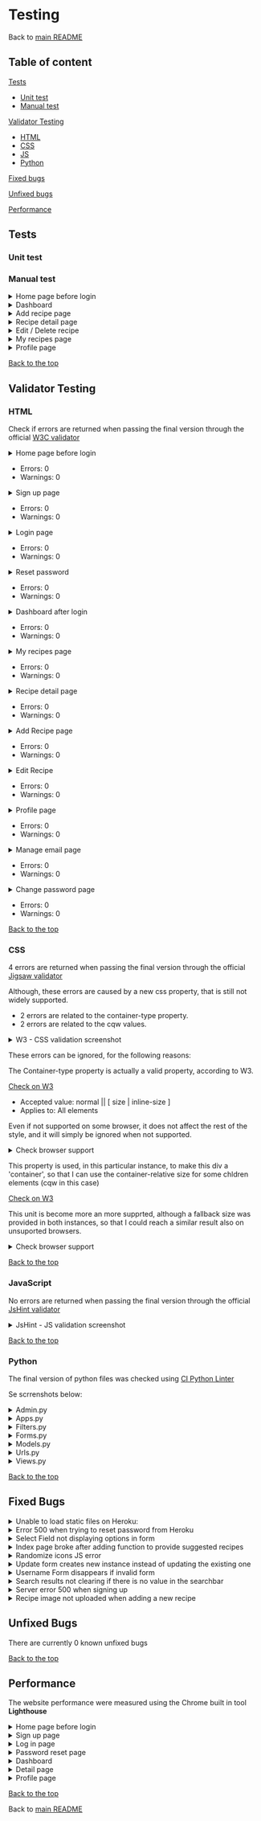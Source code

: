 # Testing

Back to [main README](readme.md)

## Table of content

[Tests](#tests)
  - [Unit test](#unit-test)
  - [Manual test](#manual-test)

[Validator Testing](#validator-testing)
  - [HTML](#html)
  - [CSS](#css)
  - [JS](#javascript)
  - [Python](#python)

[Fixed bugs](#fixed-bugs)

[Unfixed bugs](#unfixed-bugs)

[Performance](#performance)


## Tests

### Unit test

### Manual test

<details>
<summary>Home page before login</summary>

Landing page / signup:

| Action | Expected result | Pass/Fail |
|--------|-----------------|-----------|
| Go to the web app link | The browser shows the home page before login, with the signup and ligin buttons | Pass |
| Click on the signup button | The user is redirected to the sign up form | Pass |
| Click on the button without any information filled out | A message prompts the user to enter the required information | Pass |
| Enter the email address only, and submit the form | A message prompts the user to fill out the username | Pass |
| Enter email and username and submit | A message prompts the user to enter the password | Pass |
| Enter email, username and password | A message prompts the user to re-enter the pssowrd | Pass |
| Enter all information, but type two different password | A message informs the user that the two passwords must match | Pass |
| Enter all information, but an inavlid username | A message informs the user that the username is invalid | Pass |
| Enter all information, but an invalid email | A essage informs the user that the email is not valid | Pass |
| Enter all valid information | The form submits and the user is informed that a verification email has been sent to their email address | Pass |
| Click on the 'Go home' button | The user is redirected to the landing page | Pass |
| Try to login before verifying the email | The user is redirected to a page that informs them to check their inbox for the verification email | Pass |
| Check emails received | An email with the verification link is received | Pass |
| Click on the verification link | A new page opens in the browser, asking the user to confirm the email address | Pass |
| Click on 'confirm' button | The user is redirected to the login page, and a message informs them that the email address has been verified | Pass |
| From the login page, click on the link that redirects to the signup page | The user is redirected to the signup page | Pass |
| From the signup page, click on the link that redirects to the login page | The user is redirected back to the login page | Pass |


Login:

| Action | Expected result | Pass/Fail |
|--------|-----------------|-----------|
| Try to login without entering any information | The user is asked to enter the username | Pass |
| Enter the username but not the password | The user is asked to enter the password | Pass |
| Enter an incorrect password and submit | A message informs the user that the username and/or password are incorrect | Pass |
| Enter a correct password but an incorrect username | A message informs the user that the username and/or password are incorrect | Pass |
| Enter all valid information | The user is logged in and the dashboard is displayed | Pass |
| Find the logout button and click it | A pop up opens, asking the use to log out | Pass |
| Click on sign out | The user is logged out and the landing page is displayed | Pass |
| Click on the login button | The user is redirected to the login page | Pass |
| This time enter the email adddress instead of the username, and the password | The user is logged in correctly | Pass |

Reset password:

| Action | Expected result | Pass/Fail |
|--------|-----------------|-----------|
| Log out again, open the login page and click on the 'Forgot password' link | The reset password page opens up | Pass |
| Do not enter any information and submit | A message asks the user to enter the email | Pass |
| Enter an invalid email address | The user is informed that the email address is invalid | Pass |
| Enter the correct email address and submit | The user is informed that an email has been sent with the link to reset their password | Pass |
| Click on the 'go home' button | The user is redirected to the landing page | Pass |
| Check the email inbox | The reset password email has been received | Pass |
| Click on the link | The 'change password' page is opened in the browser | Pass |
| Do not enter any information and submit | The user is informed that they need to fill out the form | Pass |
| Enter just the first password and submit | The user is informed that they need to eneter the password again | Pass |
| Fill out both fields, but with different passwords | The user is informed that the passwords don't match | Pass |
| Fill out the form correctly and submit | The user is redirected to a new page that informs them that the password has been updated | Pass |
| Duplicate the tab, so that we can check both buttons | | |
| Click on the 'log in' button | The user is redirected to the login page | Pass |
| Click on the 'go home' button | The user is redirected to the landing page | Pass |
| Try and log in with the new credentials | The user is logged in correctly | Pass |

</details>


<details>
<summary>Dashboard</summary>

Dashboard general:

| Action | Expected result | Pass/Fail |
|--------|-----------------|-----------|
| Check the user handle on the top left corner | The username shows correctly | Pass |
| Check the middle section of the page | Because there are no recipes added, the page shows a messag informing the user to add a new recipe | Pass |
| Click on the 'Add recipe' link in the middle of the page | The user is redirected to the 'add recipe' page | Pass |
| Click on the 'go back' arrow on the top left corner, without submitting the form | The user is redirected to the dashboard, and the same msaage appears again, since no recipe has been added yet | Pass |
| Shrink and stretch the size of the window | The menu expands or collapses every time we pass the breakpoint | Pass |
| When the menu is collapsed, and we see the hamburger menu, click on the menu icon | The side menu opens | Pass |
| Click outside the menu | The side menu closes | Pass |


Navigation:

The following actions have been performed for both navigation bar (expanded navigation and side bar)

| Action | Expected result | Pass/Fail |
|--------|-----------------|-----------|
| Click on the home link | The user is redirected to the home page | Pass |
| Click on the 'all recipes' link | The user is redirected to the 'my recipes' page | Pass |
| Click on the 'add recipe' link | The user is redirected to the 'add recipe' page | Pass |
| Click on the 'prfile' link (from the side bar), or on the user handle (from the expanded menu) | The user is redirected to the 'profie' page | Pass |
| Click on the 'logout' link | The 'logout' modal opens up | Pass |


Dashboard, after adding recipes:
Note: These actions where performed after some recipes have been added, although the manual testing for adding recipes will show in a separate section.

| Action | Expected result | Pass/Fail |
|--------|-----------------|-----------|
| Check the dashboard after having added some recipes | The previous message for 'no recipes added' disappeared, and now there is a search bar, a category section, and a suggestions section | Pass |
| Type something in the reach bar | If the search strings does not correspond to a part of a recipe name, nothing shows up underneath the search bar | Pass |
| Type something in the reach bar | If the search strings corresponds to a part of a recipe name, a list of recipes that contain that string appears underneath the search bar | Pass |
| Cancel the whole string, and look for another recipe | The results previously found disappear and the results are updated dynamically | Pass |
| Click on one of the results | The user is redirected to the detail page for the selected recipe | Pass |
| Check the tags line | All the tags added so far from the user appears as clickable buttons, and there are no repetitions | Pass |
| Click on one tag | The user is redirected to the filtered result for that specific tag | Pass |
| Check the suggestions section | Up to 5 random recipes added by this user are displayed in this section as cards | Pass |
| Check the recipe card image | If the user has not added an image, the placeholder is displayed, otherwise the recipe image is displayed | Pass |
| Click on the cards | The user is redirected to the specific recipe detail page | Pass |
| Click on the 'See All Recipes' link | The user is redirected to 'my_recipes' page | Pass |


</details>


<details>
<summary>Add recipe page</summary>

Recipe form:

| Action | Expected result | Pass/Fail |
|--------|-----------------|-----------|
| Submit the form without entering any mandatory (title/tags) information | the user is requested to add the mandatory information | Pass |
| Enter just the title and submit | The user is requested to enter at least one tag | Pass |
| Enter the mandatory information and submit | The recipe is created and the user is redirected to the recipe detail page | Pass |
| Add new recipes filling out one extra input at a time | a new recipe is created each time, and the user is redirected to the new recipe detail page | Pass |

Ingredients formset:
| Action | Expected result | Pass/Fail |
|--------|-----------------|-----------|
| When adding a recipe, click on the 'Add ingredient' button, to open a new ingredient line, but do not enter any information | When submitting the form, this form line should be ignored, since empty | Pass |
| When adding an ingredient, enter the ingredient name only | The user should be informed that the ingredient was not valid, because of missing amount | Pass |
| When adding the ingredients, add some extra forms and then click on the remove button | The selected ingredient lines should be removed, and the submitted form should ignore them | Pass |

Steps formset:
| Action | Expected result | Pass/Fail |
|--------|-----------------|-----------|
| When adding a recipe, click on the 'Add step' button, to open a new step line, but do not enter any information | When submitting the form, this form line should be ignored, since empty | Pass |
| When adding a step, add some extra forms and then click on the remove button | The selected step lines should be removed, and the submitted form should ignore them | Pass |


</details>


<details>
<summary>Recipe detail page</summary>

General:

| Action | Expected result | Pass/Fail |
|--------|-----------------|-----------|
| For each recipe added, check the information displaying on the detail page | Each information correspond to the detail entered when submitting the form | Pass |
| Check the recipe image | If no image was submitted, the image should be replaced by the standard placeholder | Pass |
| Check the image for a recipe where it was provided | The choosen image is displayed in the relative section | Pass |
| Check the notes section | If nothing was provided in the notes input, this section should not be displayed at all, otherwise it should contain the provided information | Pass |
| Change the viewport size | The layout should changed if we pass from large to small screen, and viceversa | Pass |
| Click on the Edit button | The user is redirected to the 'edit recipe' page for the current recipe | Pass |
| Click on the Delete button | The delete recipe modal opens up | Pass |
| Click on the 'go-home' button | The user is redirected to the dashboard | Pass |


</details>

<details>
<summary>Edit / Delete recipe</summary>

Edit:

| Action | Expected result | Pass/Fail |
|--------|-----------------|-----------|
| Go to the edit page for one recipe and check the form | The form should be pre-populated with the existing information | Pass |
| Remove the title completely | The form should not be submitted, and the user is asked to enter a tilte | Pass |
| Change the title | The form is submitted and the updated information displays in the detail page | Pass |
| Change the image | The new image is displayed in the detail page | Pass |
| Remove an ingredient name from one existing ingredient | The form is not submitted and the user is asked to fill out the required fields | Pass |
| Remove an ingredient amount from one existing ingredient | The form is not submitted and the user is asked to fill out the required fields | Pass |
| Remove one ingredient line | The removed ingredient is not displayed anymore in the detail page | Pass |
| Add new ingredients with correct information | The new ingredients are displayed in the detail page | Pass |
| Remove all the existing tags | The form is not submitted and the user is asked to enter the tags | Pass |
| Edit the other optional fields | The updated information displays in the detail page | Pass |


Delete:

| Action | Expected result | Pass/Fail |
|--------|-----------------|-----------|
| Click on the delete button | The delete recipe modal opens and the user is asked to confirm that they want to delete the recipe | Pass |
| Click on cancel, or outside the modal | The modal closes with no action | Pass |
| Cick on 'confirm' | The recipe is deleted and the user is redirected to the dashboard | Pass |


</details>


<details>
<summary>My recipes page</summary>

General:

| Action | Expected result | Pass/Fail |
|--------|-----------------|-----------|
| Check the results section | Because there are no filters selected, all recipes added by this user show n this section | Pass |
| Check the pagination | If there are more than 6 recipes, the recipes are split in multiple pages | Pass |
| Click on the single page number | The user is rediected to the selected page | Pass |
| Click on the 'previous' button | If there is a previous page, the user is redirected to that page, otherwise the button is disabled | Pass |
| Click on the 'next' button | If there is a following page, the user is redirected to that page, otherwise the button is disabled | Pass |
| click on the recipe card | The user is redirected to the selected recipe detail page | Pass |


Filtering:

| Action | Expected result | Pass/Fail |
|--------|-----------------|-----------|
| Click on filter button, without selecting any filter | All the recipes are displayed | Pass |
| Enter some keywords in the 'title contains' section and click on 'filter'| If there is any recipe with the entered string in the title, the results section will display those recipes only | Pass |
| Remove the title and enter one tag in the 'tags contains' filter, and click on 'filter' | If there is any recipe with that tag, it will be displayed in the results section | Pass |
| Enter multiple tags, separated by commas, and click on 'filter' | Only the recipes that contain all the tags are displayed (if any) | Pass |
| Remove the tags and select one 'difficulty' and click on 'filter' | Only the recipes for which the specific difficulty was selected are displayed (if any) | Pass |
| Try to combine multiple filters | Only the recipes that match all the filters are displayed (if any) | Pass |

</details>


<details>
<summary>Profile page</summary>

General:

| Action | Expected result | Pass/Fail |
|--------|-----------------|-----------|
| Check the information in the profile page | The information match the user information | Pass |
| Check the user image | If the user has not provided a profile image, the default account icon is displayed, otherwise the profile shows the image uploaded by the user | Pass |
| Check the password | The password is hidden | Pass |


Update information:

| Action | Expected result | Pass/Fail |
|--------|-----------------|-----------|
| Click on the image upload button and upload an image | The user profile image is updated with the uploaded image | Pass |
| Click on the username update button | The form to update the username is displayed | Pass |
| Try to remove the name completely and save | The user is prompted to fill out the username | Pass |
| Try to eneter an invalid username | An error message informs the user that the username could not be updated | Pass |
| Try to eneter a username already in use | An error message informs the user that the username could not be updated | Pass |
| Enter a valid username | The username is updated successfully | Pass |
| Click on the edit email button | The user is redirected to the 'email manager' page | Pass |
| click on the edit password button | The user is redirected to the 'change password' page | Pass |


Update email:

| Action | Expected result | Pass/Fail |
|--------|-----------------|-----------|
| In the 'Add E-mail Address' try to re-enter the account emil address and click on 'add e-mail address' | An error message informs the user that the email address is already asscoated to the account | Pass |
| Enter an email address associated to another account and click on 'add e-mail address' | An error message informs the user that the email address is already asscoated to another account | Pass |
| Add an invalid email address and click on 'add e-mail address' | An error message informs the user that the email address is not valid | Pass |
| Enter a valid email address and click on 'add email address' | The form is submitted successfully and the new email address appears in the 'email addresses' area | Pass |
| Check the status of the new email address | The new email address appears to be unverified | Pass |
| Select the new email address and click on 'make primary' | An error informs the user that the primary email address must be verified | Pass |
| Select the new email address and click on re-sent verification | Check the email inbox to confirm that a new verification email has been sent | Pass |
| Re verify the email address following the same steps followed during the signup process | | |
| After the new email is verified, select it and click on make primary again | The new email address appears now to be the primary email address | Pass |
| Select the primary email address and click on remove | A message informs the user that the primary email address cannot be removed | Pass |
| Select the other email address, and click on remove | The email address is removed successfully and does not appear in account anymore | Pass |


Change passqord:

| Action | Expected result | Pass/Fail |
|--------|-----------------|-----------|
| Go to the change password page and click on the forgot password link | The user is redirected to the reset password page | Pass |
| Note: This page has already been tested in the 'home page before login' section | | |
| Go back to the change email page and submit the form with no information | A message informs the user to fill out the form | Pass |
| Enter the old password only and submit | a message informs the use to fill out the missing fields | Pass |
| Enter the old password and the new password just one time | The user is asked to repeat the password | Pass |
| Enter all the information, but enter two different new password | An error informs the user that the two passwods must match | Pass |
| Enter two identical new passwords, but a wrong old password | An error informs that the user must type the current password | Pass |
| Enter all valid information | the password is updated successfully | Pass |
| Log out and try logging in with the new password | The user logs in correctly | Pass |


Log out and delete account:

| Action | Expected result | Pass/Fail |
|--------|-----------------|-----------|
| Click on the logout button | A pop up opens, asking the use to log out | Pass |
| click outside the modal | The modal closes | Pass |
| Reopen the modal and click on sign out | The user is logged out and the landing page is displayed | Pass |
| Log in agan, and reopen the profile page. then click on delete account | A modal opens up, asking the user to confirm if they want to delete the account | Pass |
| Click outside the modal | The modal closes with no action | Pass |
| Click on 'delete account' again, and click on 'delete' without checking the box | The user is informed that they need to confirm they wish to delete the account | Pass |
| Check the checkbox and click on 'delete' again | The user is redirected to the landing page, and a message informs the user that their account has been deleted | Pass |
| Access to the admin section and check that the user and all associated recipes have been deleted | Pass |


</details>


[Back to the top](#table-of-content)

## Validator Testing

### HTML

Check if errors are returned when passing the final version through the official [W3C validator](https://validator.w3.org/nu/#textarea)

<details>
<summary>Home page before login</summary>

![Image](media/testing/validator/html-index-before-login.png)
</details>

- Errors: 0
- Warnings: 0


<details>
<summary>Sign up page</summary>

![Image](media/testing/validator/html-signup.png)
</details>

- Errors: 0
- Warnings: 0


<details>
<summary>Login page</summary>

![Image](media/testing/validator/html-login.png)
</details>

- Errors: 0
- Warnings: 0


<details>
<summary>Reset password</summary>

![Image](media/testing/validator/html-reset-password.png)
</details>

- Errors: 0
- Warnings: 0


<details>
<summary>Dashboard after login</summary>

![Image](media/testing/validator/html-dashboard-after-login.png)
</details>

- Errors: 0
- Warnings: 0


<details>
<summary>My recipes page</summary>

![Image](media/testing/validator/html-all-recipes.png)
</details>

- Errors: 0
- Warnings: 0


<details>
<summary>Recipe detail page</summary>

![Image](media/testing/validator/html-detail-page.png)
</details>

- Errors: 0
- Warnings: 0


<details>
<summary>Add Recipe page</summary>

![Image](media/testing/validator/html-add-recipe.png)
</details>

- Errors: 0
- Warnings: 0


<details>
<summary>Edit Recipe</summary>

![Image](media/testing/validator/html-edit-recipe.png)
</details>

- Errors: 0
- Warnings: 0


<details>
<summary>Profile page</summary>

![Image](media/testing/validator/html-profile-page.png)
</details>

- Errors: 0
- Warnings: 0


<details>
<summary>Manage email page</summary>

![Image](media/testing/validator/html-email-manager.png)
</details>

- Errors: 0
- Warnings: 0


<details>
<summary>Change password page</summary>

![Image](media/testing/validator/html-change-password.png)
</details>

- Errors: 0
- Warnings: 0


[Back to the top](#table-of-content)

### CSS

4 errors are returned when passing the final version through the official [Jigsaw validator](https://jigsaw.w3.org/css-validator/validator)

Although, these errors are caused by a new css property, that is still not widely supported.
  - 2 errors are related to the container-type property.
  - 2 errors are related to the cqw values.

<details>

<summary>W3 - CSS validation screenshot</summary>

![Image](media/testing/validator/css-w3c-result.png)
</details>

These errors can be ignored, for the following reasons:

The Container-type property is actually a valid property, according to W3.

[Check on W3](https://www.w3.org/TR/css-contain-3/#propdef-container-type)

  - Accepted value: 	normal || [ size | inline-size ]
  - Applies to: All elements

Even if not supported on some browser, it does not affect the rest of the style, and it will simply be ignored when not supported.

<details>

<summary>Check browser support</summary>

![Image](media/testing/validator/css-container-type-support.png)
</details>


This property is used, in this particular instance, to make this div a 'container', so that I can use the container-relative size for some chldren elements (cqw in this case)

[Check on W3](https://www.w3.org/TR/css-contain-3/#container-lengths)

This unit is become more an more supprted, although a fallback size was provided in both instances, so that I could reach a similar result also on unsuported browsers.

<details>

<summary>Check browser support</summary>

![Image](media/testing/validator/css-cqw-support.png)
</details>

[Back to the top](#table-of-content)

### JavaScript

No errors are returned when passing the final version through the official [JsHint validator](https://jshint.com/)

<details>
  <summary>JsHint - JS validation screenshot</summary>

  ![Image](media/testing/validator/js-jshint-result.png)

</details>

[Back to the top](#table-of-content)


### Python

The final version of python files was checked using [CI Python Linter](https://pep8ci.herokuapp.com/#)

Se scrrenshots below:

<details>
  <summary>Admin.py</summary>

  ![Image](media/testing/validator/py-admin.png)

</details>


<details>
  <summary>Apps.py</summary>

  ![Image](media/testing/validator/py-apps.png)

</details>


<details>
  <summary>Filters.py</summary>

  ![Image](media/testing/validator/py-filters.png)

</details>


<details>
  <summary>Forms.py</summary>

  ![Image](media/testing/validator/py-forms.png)

</details>


<details>
  <summary>Models.py</summary>

  ![Image](media/testing/validator/py-models.png)

</details>


<details>
  <summary>Urls.py</summary>

  ![Image](media/testing/validator/py-urls.png)

</details>


<details>
  <summary>Views.py</summary>

  ![Image](media/testing/validator/py-views.png)

</details>


[Back to the top](#table-of-content)

## Fixed Bugs

<details>
  <summary> Unable to load static files on Heroku:</summary>

  - Issue: The deployed app is not loading static files correctly, because it seems to add a Cloudinary file path in the middle.

![Coudinary Error](media/errors/cloudinary-error.png)

  - Fix: After troubleshooting I could see that the issue was caused by the __DISABLE_COLLECTSTATIC__ Config Var, which I had not removed yet. After removing this Config Var the page loads correctly.

</details>

    
<details>
  <summary>Error 500 when trying to reset password from Heroku</summary>

  - Issue: When trying to reset the password from the deployed website I received Server Error 500.

![SMTP Error](media/errors/reset-password-error.png)

  - Fix: After troubleshooting I could see that the issue was caused by the Outlook SMTP credentials, and the issue was related not only to the reset password link, but to all SMTP functionalities. I decided to switch to Gmail SMTP which solved the issue.

</details>


<details>
  <summary>Select Field not displaying options in form</summary>

  - Issue: When adding the select field to the 'Add recipes' form, the options where not showing and I could only see the label.

![Select Field Error](media/errors/options-field-not-displaying.png)

  - Fix: The issue was caused by the Materialize CSS form, which requires for the select fields to be initialized via JS.

![Select Field Fix](media/errors/options-field-not-displaying-fix.png)

</details>

<details>
  <summary>Index page broke after adding function to provide suggested recipes</summary>

  - Issue: To provide the recipes suggestion, the function was filtering the results based on the user ID, so that users can see only their recipes. When I first implemented this option I was logged in as admin. After logging out I received this error.

![Anonymous User Error](media/errors/anonymous-user-error.png)

  - Fix: The issue was caused by the Materialize CSS form, which requires for the select fields to be initialized via JS.

![Anonymous User Fix](media/errors/anonymous-user-fix.png)

</details>


<details>
  <summary>Randomize icons JS error</summary>

  - Issue: I have created a custom image placehoder to display when the user does not upload an image for the recipe. The functions creates random food icons and assign a random position.

  The function was working and displaying the icons in random positions, although it was giving an error in the console.

  ![Random icons console error](media/errors/random-icons-error.png)

  This is the original code:

  ![Random icons original code](media/errors/random-icons-error-code.png)

  - Fix: To fix this issue I changed the code as follow:

  ![Random icons final code](media/errors/random-icons-fix.png)


</details>


<details>
  <summary>Update form creates new instance instead of updating the existing one</summary>

  - Issue numer 1: After creating the UpdateView for my recipes, the view was showing the correct template and pre-populating the fields with the selected recipe to be updated.
  Although when clicking on "Save", the form was crating a new instance, instead of updating the existing one.

  After investigation I could determine that the issue was created by the action url in the form, that was pointing to the add_recipe ursl, instead of edit_recipe url:
    ![Original code](media/errors/update-view-form-original-code.png)

  - Fix: to solve this issue I changed the action url so that it could point to the correct url:
  ![Update form fix 1](media/errors/update-view-fix-1.png)


  - Issue numer 2: After changing this url although I received a second error, since the edit_url requires an argument (the primary key of the recipe):
    ![Missing argument error](media/errors/update-view-reverse-match-error.png)

  - Fix: To solve this issue I had to add 'pk' as argument for the link, and I had to pass the pk also in the context.

  ![Update form fix 2](media/errors/update-view-fix-2.png)
  ![Update form fix 3](media/errors/update-view-fix-3.png)

</details>


<details>
  <summary>Username Form disappears if invalid form</summary>

  - Issue: When updating the usename form the ProfileView, if the form was invalid, the error message was displaying correctly, but the form field disappeared completely.

  ![Error missing form](media/errors/invalid-username-form-disappears-error.png)

  - Fix: To fix this error, instead of returning "super().form_invalid(form)", I opted to redirect the user to the same page.
  The field reloads correctly, and an error message informs the user that the choosen username was invalid.

</details>


<details>
  <summary>Search results not clearing if there is no value in the searchbar</summary>

  - Issue: When looking for recipes by name, the results are shown dynamically uderneatch the search bar. After some results were found, if the user tried and deleted all the charachters in the search field, the search result div was still showing the last results found.
  This was caused by the fact that all the logic was contained in the 'if' statement, which is fired only if the search string is longer then a minChar value. When deleting charachters from the search bar, the length of the search string was falling below the minChar value, so the search results array was not cleared.

  ![Search results not clearing - error](media/errors/search-result-not-clearing-error.png)

  - Fix: To solve this issue I added an else statement, that hides the search results if the search string length is less then the minChar value.

  ![Search result not clearing - fix](media/errors/search-result-not-clearing-fix.png)

[Back to the top](#table-of-content)

</details>


<details>
  <summary>Server error 500 when signing up</summary>

  - Issue: when signing up for a new account, the server was unable to load the verification email template, due to a missing tag.

  - Fix: I added the missing tag "{% load i18n %}" and the issue was resolved.

  ![Updated code](media/errors/unable-to-send-verification-email-fix.png)

</details>


<details>
<summary>Recipe image not uploaded when adding a new recipe</summary>

- Issue: When adding a new recipe, the image was not uploaded, even when selected correctly by the user.

- Fix: The isue was caused by the post method, in the AddRecipeView, because the request.FILES as argument was not passed to the RecipeForm.

To solve this issuue I changed the code from:

      def post(self, request, *args, **kwargs):
          form = RecipeForm(self.request.POST)

To:

      def post(self, request, *args, **kwargs):
          form = RecipeForm(self.request.POST,
                            request.FILES)



![Image](media/errors/no-image-uploaded-fix.png)

</details>


## Unfixed Bugs

There are currently 0 known unfixed bugs

[Back to the top](#table-of-content)

## Performance

The website performance were measured using the Chrome built in tool __Lighthouse__

<details>
<summary>Home page before login</summary>

![Image](media/testing/lighthouse/index-before-login.png)
</details>


<details>
<summary>Sign up page</summary>

![Image](media/testing/lighthouse/signup-page.png)
</details>


<details>
<summary>Log in page</summary>

![Image](media/testing/lighthouse/login-page.png)
</details>


<details>
<summary>Password reset page</summary>

![Image](media/testing/lighthouse/password-reset.png)
</details>


<details>
<summary>Dashboard</summary>

![Image](media/testing/lighthouse/dashboard.png)
</details>


<details>
<summary>Detail page</summary>

![Image](media/testing/lighthouse/detail-page.png)
</details>


<details>
<summary>Profile page</summary>

![Image](media/testing/lighthouse/profile.png)
</details>


[Back to the top](#table-of-content)

Back to [main README](readme.md)